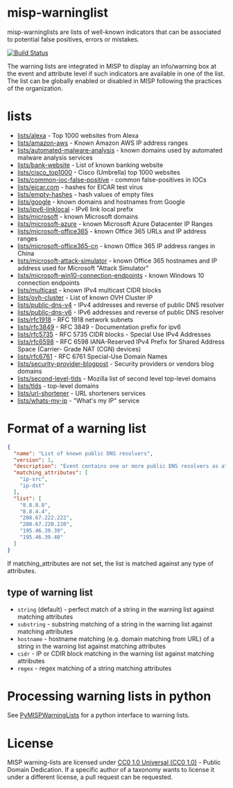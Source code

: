 # misp-warninglist

misp-warninglists are lists of well-known indicators that can be associated to potential false positives, errors or mistakes.

[![Build Status](https://travis-ci.org/MISP/misp-warninglists.svg?branch=master)](https://travis-ci.org/MISP/misp-warninglists)

The warning lists are integrated in MISP to display an info/warning box at the event and attribute level if such indicators
are available in one of the list. The list can be globally enabled or disabled in MISP following the practices of the organization.

# lists

- [lists/alexa](lists/alexa) - Top 1000 websites from Alexa
- [lists/amazon-aws](lists/amazon-aws) - Known Amazon AWS IP address ranges
- [lists/automated-malware-analysis](lists/automated-malware-analysis) - known domains used by automated malware analysis services
- [lists/bank-website](lists/bank-website) - List of known banking website
- [lists/cisco_top1000](lists/cisco_top1000) - Cisco (Umbrella) top 1000 websites
- [lists/common-ioc-false-positive](lists/common-ioc-false-positive) - common false-positives in IOCs
- [lists/eicar.com](lists/eicar.com) - hashes for EICAR test virus
- [lists/empty-hashes](lists/empty-hashes) - hash values of empty files
- [lists/google](lists/google) - known domains and hostnames from Google
- [lists/ipv6-linklocal](lists/ipv6-linklocal) - IPv6 link local prefix
- [lists/microsoft](lists/microsoft) - known Microsoft domains
- [lists/microsoft-azure](lists/microsoft-azure) - known Microsoft Azure Datacenter IP Ranges
- [lists/microsoft-office365](lists/microsoft-office365) - known Office 365 URLs and IP address ranges
- [lists/microsoft-office365-cn](lists/microsoft-office365-cn) - known Office 365 IP address ranges in China
- [lists/microsoft-attack-simulator](lists/microsoft-attack-simulator/) - known Office 365 hostnames and IP address used for Microsoft "Attack Simulator"
- [lists/microsoft-win10-connection-endpoints](lists/microsoft-win10-connection-endpoints]) - known Windows 10 connection endpoints
- [lists/multicast](lists/multicast) - known IPv4 multicast CIDR blocks
- [lists/ovh-cluster](lists/ovh-cluster) - List of known OVH Cluster IP
- [lists/public-dns-v4](lists/public-dns-v4) - IPv4 addresses and reverse of public DNS resolver
- [lists/public-dns-v6](lists/public-dns-v6) - IPv6 addresses and reverse of public DNS resolver
- [lists/rfc1918](lists/rfc1918) - RFC 1918 network subnets
- [lists/rfc3849](lists/rfc3849) - RFC 3849 - Documentation prefix for ipv6
- [lists/rfc5735](lists/rfc5735) - RFC 5735 CIDR blocks - Special Use IPv4 Addresses
- [lists/rfc6598](lists/rfc6598) - RFC 6598 IANA-Reserved IPv4 Prefix for Shared Address Space (Carrier- Grade NAT (CGN) devices)
- [lists/rfc6761](lists/rfc6761) - RFC 6761 Special-Use Domain Names
- [lists/security-provider-blogpost](lists/security-provider-blogpost) - Security providers or vendors blog domains
- [lists/second-level-tlds](lists/second-level-tlds) - Mozilla list of second level top-level domains
- [lists/tlds](lists/tlds) - top-level domains
- [lists/url-shortener](lists/url-shortener) - URL shorteners services
- [lists/whats-my-ip](lists/whats-my-ip) - "What's my IP" service

# Format of a warning list

~~~~json
{
  "name": "List of known public DNS resolvers",
  "version": 1,
  "description": "Event contains one or more public DNS resolvers as attribute with an IDS flag set",
  "matching_attributes": [
    "ip-src",
    "ip-dst"
  ],
  "list": [
    "8.8.8.8",
    "8.8.4.4",
    "208.67.222.222",
    "208.67.220.220",
    "195.46.39.39",
    "195.46.39.40"
  ]
}
~~~~

If matching_attributes are not set, the list is matched against any type of attributes.

## type of warning list

- ```string``` (default) - perfect match of a string in the warning list against matching attributes
- ```substring``` - substring matching of a string in the warning list against matching attributes
- ```hostname``` - hostname matching (e.g. domain matching from URL) of a string in the warning list against matching attributes
- ```cidr``` - IP or CDIR block matching in the warning list against matching attributes
- ```regex``` - regex matching of a string matching attributes

# Processing warning lists in python

See [PyMISPWarningLists](https://github.com/MISP/PyMISPWarningLists) for a
python interface to warning lists.

# License

MISP warning-lists are licensed under [CC0 1.0 Universal (CC0 1.0)](https://creativecommons.org/publicdomain/zero/1.0/) -  Public Domain Dedication. If a specific author of a taxonomy wants to license it under a different license, a pull request can be requested.
